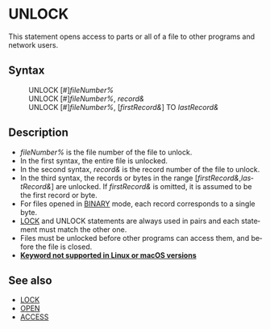 <style>pre.codeide, pre.outputfixed, .outputcrt0 { background-color: #000 !important; color: #FFF !important; }</style><!DOCTYPE html>
<html class="client-nojs" dir="ltr" lang="en">
<head>
<title>UNLOCK - QB64 Phoenix Edition Wiki</title>
</head>
<body class="mediawiki ltr sitedir-ltr mw-hide-empty-elt ns-0 ns-subject page-UNLOCK rootpage-UNLOCK skin-vector action-view skin-vector-legacy vector-feature-language-in-header-enabled vector-feature-language-in-main-page-header-disabled vector-feature-language-alert-in-sidebar-disabled vector-feature-sticky-header-disabled vector-feature-sticky-header-edit-disabled vector-feature-table-of-contents-disabled vector-feature-visual-enhancement-next-disabled">
<div class="mw-body" id="content" role="main">
<a id="top"></a>
<h1 class="firstHeading mw-first-heading" id="firstHeading"><span class="mw-page-title-main">UNLOCK</span></h1>
<div class="vector-body" id="bodyContent">
<div class="mw-body-content mw-content-ltr" dir="ltr" id="mw-content-text" lang="en"><div class="mw-parser-output"><p>This statement opens access to parts or all of a file to other programs and network users.
</p>
<h2><span class="mw-headline" id="Syntax">Syntax</span></h2>
<dl><dd><a class="mw-selflink selflink">UNLOCK</a> [#]<i>fileNumber%</i></dd>
<dd><a class="mw-selflink selflink">UNLOCK</a> [#]<i>fileNumber%</i>, <i>record&amp;</i></dd>
<dd><a class="mw-selflink selflink">UNLOCK</a> [#]<i>fileNumber%</i>, [<i>firstRecord&amp;</i>] TO <i>lastRecord&amp;</i></dd></dl>
<p>
</p>
<h2><span class="mw-headline" id="Description">Description</span></h2>
<ul><li><i>fileNumber%</i> is the file number of the file to unlock.</li>
<li>In the first syntax, the entire file is unlocked.</li>
<li>In the second syntax, <i>record&amp;</i> is the record number of the file to unlock.</li>
<li>In the third syntax, the records or bytes in the range [<i>firstRecord&amp;</i>,<i>lastRecord&amp;</i>] are unlocked. If <i>firstRecord&amp;</i> is omitted, it is assumed to be the first record or byte.</li>
<li>For files opened in <a class="mw-redirect" href="BINARY" title="BINARY">BINARY</a> mode, each record corresponds to a single byte.</li>
<li><a href="LOCK" title="LOCK">LOCK</a> and <a class="mw-selflink selflink">UNLOCK</a> statements are always used in pairs and each statement must match the other one.</li>
<li>Files must be unlocked before other programs can access them, and before the file is closed.</li>
<li><b><a href="Keywords_currently_not_supported_by_QB64#Keywords_not_supported_in_Linux_or_macOS_versions" title="Keywords currently not supported by QB64">Keyword not supported in Linux or macOS versions</a></b></li></ul>
<p>
</p>
<h2><span class="mw-headline" id="See_also">See also</span></h2>
<ul><li><a href="LOCK" title="LOCK">LOCK</a></li>
<li><a href="OPEN" title="OPEN">OPEN</a></li>
<li><a class="mw-redirect" href="ACCESS" title="ACCESS">ACCESS</a></li></ul>
<p>
</p>
<!-- 
NewPP limit report
Cached time: 20240715062225
Cache expiry: 86400
Reduced expiry: false
Complications: [show‐toc]
CPU time usage: 0.021 seconds
Real time usage: 0.025 seconds
Preprocessor visited node count: 56/1000000
Post‐expand include size: 705/2097152 bytes
Template argument size: 116/2097152 bytes
Highest expansion depth: 3/100
Expensive parser function count: 0/100
Unstrip recursion depth: 0/20
Unstrip post‐expand size: 0/5000000 bytes
-->
<!--
Transclusion expansion time report (%,ms,calls,template)
100.00%   11.582      1 -total
 22.10%    2.560      1 Template:PageSyntax
 20.75%    2.404     11 Template:Parameter
 16.72%    1.936      1 Template:PageNavigation
 15.92%    1.844      1 Template:PageDescription
 15.85%    1.836      1 Template:PageSeeAlso
-->
<!-- Saved in parser cache with key qb64pnix_mw19894-mwmb_:pcache:idhash:493-0!canonical and timestamp 20240715062225 and revision id 6563.
 -->
</div>
</div>
</div>
</div>
</body>
</html>